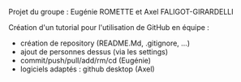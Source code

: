 Projet du groupe : Eugénie ROMETTE et Axel FALIGOT-GIRARDELLI

Création d'un tutorial pour l'utilisation de GitHub en équipe :
- création de repository (README.Md, .gitignore, ...)
- ajout de personnes dessus (via les settings)
- commit/push/pull/add/rm/cd (Eugénie)
- logiciels adaptés : github desktop (Axel)
